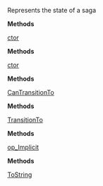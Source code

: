 Represents the state of a saga

**Methods**

[ctor](Bifrost.Sagas.SagaState.ctor)


**Methods**

[ctor](Bifrost.Sagas.SagaState.ctor)


**Methods**

[CanTransitionTo](Bifrost.Sagas.SagaState.CanTransitionTo)


**Methods**

[TransitionTo](Bifrost.Sagas.SagaState.TransitionTo)


**Methods**

[op_Implicit](Bifrost.Sagas.SagaState.op_Implicit)


**Methods**

[ToString](Bifrost.Sagas.SagaState.ToString)
